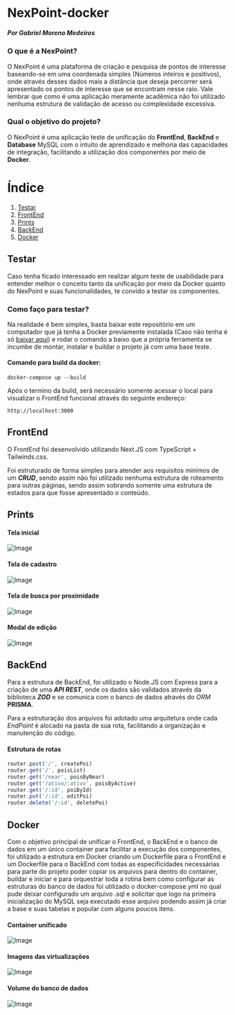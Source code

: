 # NexPoint-docker
##### Por Gabriel Moreno Medeiros

### O que é a NexPoint?
O NexPoint é uma plataforma de criação e pesquisa de pontos de interesse baseando-se em uma coordenada simples (Números inteiros e positivos), onde através desses dados mais a distância que deseja percorrer será apresentado os pontos de interesse que se encontram nesse raio. Vale lembrar que como é uma aplicação meramente acadêmica não foi utilizado nenhuma estrutura de validação de acesso ou complexidade excessiva.

### Qual o objetivo do projeto?
O NexPoint é uma aplicação teste de unificação do **FrontEnd**, **BackEnd** e **Database** MySQL com o intuito de aprendizado e melhoria das capacidades de integração, facilitando a utilização dos componentes por meio de **Docker**.

# Índice

1. [Testar](https://github.com/ielmoreno/NexPoint-Docker/blob/main/README.md#Testar)
2. [FrontEnd](https://github.com/ielmoreno/NexPoint-Docker/blob/main/README.md#FrontEnd)
3. [Prints](https://github.com/ielmoreno/NexPoint-Docker/blob/main/README.md#Prints)
4. [BackEnd](https://github.com/ielmoreno/NexPoint-Docker/blob/main/README.md#BackEnd)
5. [Docker](https://github.com/ielmoreno/NexPoint-Docker/blob/main/README.md#Docker)

## Testar

Caso tenha ficado interessado em realizar algum teste de usabilidade para entender melhor o conceito tanto da unificação por meio da Docker quanto do NexPoint e suas funcionalidades, te convido a testar os componentes.

### Como faço para testar?
Na realidade é bem simples, basta baixar este repositório em um computador que já tenha a Docker previamente instalada (Caso não tenha é só [baixar aqui](https://www.docker.com)) e rodar o comando a baixo que a própria ferramenta se incumbe de montar, instalar e buildar o projeto já com uma base teste.

#### Comando para build da docker:

```
docker-compose up --build
```

Após o termino da build, será necessário somente acessar o local para visualizar o FrontEnd funcional através do seguinte endereço:

```
http://localhost:3000
```

## FrontEnd

O FrontEnd foi desenvolvido utilizando Next.JS com TypeScript + Tailwinds.css.

Foi estruturado de forma simples para atender aos requisitos mínimos de um ***CRUD***, sendo assim não foi utilizado nenhuma estrutura de roteamento para outras páginas, sendo assim sobrando somente uma estrutura de estados para que fosse apresentado o conteúdo.

## Prints

#### Tela inicial
![Image](https://github.com/user-attachments/assets/fe97b541-48e9-4128-825a-8751958d5d86)

#### Tela de cadastro
![Image](https://github.com/user-attachments/assets/a973f9e8-2218-44bf-a4a2-f945c3a34a57)

#### Tela de busca por proximidade
![Image](https://github.com/user-attachments/assets/034e5783-609d-4e99-8f40-a334c4f78c29)

#### Modal de edição
![Image](https://github.com/user-attachments/assets/0f29f70c-a92e-42ca-ae9f-cfa2d0d71029)

## BackEnd

Para a estrutura de BackEnd, foi utilizado o Node.JS com Express para a criação de uma ***API REST***, onde os dados são validados através da biblioteca ***ZOD*** e se comunica com o banco de dados através do *ORM* **PRISMA**.

Para a estruturação dos arquivos foi adotado uma arquitetura onde cada *EndPoint* é alocado na pasta de sua rota, facilitando a organização e manutenção do código.

#### Estrutura de rotas

```TypeScript
router.post('/', createPoi)
router.get('/', poisList)
router.get('/near', poisByNear)
router.get('/ativo/:ativo', poisByActive)
router.get('/:id', poiById)
router.put('/:id', editPoi)
router.delete('/:id', deletePoi) 
```

## Docker

Com o objetivo principal de unificar o FrontEnd, o BackEnd e o banco de dados em um único container para facilitar a execução dos componentes, foi utilizado a estrutura em Docker criando um Dockerfile para o FrontEnd e um Dockerfile para o BackEnd com todas as especificidades necessárias para parte do projeto poder copiar os arquivos para dentro do container, buildar e iniciar e para orquestrar toda a rotina bem como configurar as estruturas do banco de dados foi utilizado o docker-compose.yml no qual pude deixar configurado um arquivo .sql e solicitar que logo na primeira inicialização do MySQL seja executado esse arquivo podendo assim já criar a base e suas tabelas e popular com alguns poucos itens. 

#### Container unificado
![Image](https://github.com/user-attachments/assets/9bfa80db-c047-4c28-8954-2f448a6a011e)

#### Imagens das virtualizações
![Image](https://github.com/user-attachments/assets/4a823be0-49c5-45fc-affc-cddd94098b49)

#### Volume do banco de dados
![Image](https://github.com/user-attachments/assets/beb945cb-016f-4960-a8a4-7c754c28ba62)
